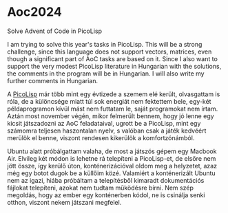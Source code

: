 # Aoc2024
Solve Advent of Code in PicoLisp

I am trying to solve this year's tasks in PicoLisp. This will be a strong challenge, since this language does not support vectors, matrices, even though a significant part of AoC tasks are based on it. Since I also want to support the very modest PicoLisp literature in Hungarian with the solutions, the comments in the program will be in Hungarian. I will also write my further comments in Hungarian.

A [PicoLisp](https://picolisp.com/) már több mint egy évtizede a szemem elé került, olvasgattam is róla, de a különcsége miatt túl sok energiát nem fektettem bele, egy-két példaprogramon kívül mást nem futtatam le, saját programokat nem írtam. Aztán most november végén, mikor felmerült bennem, hogy jó lenne egy kicsit játszadozni az AoC feladataival, ugrott be a PicoLisp, mint egy számomra teljesen haszontalan nyelv, s valóban csak a játék kedvéért merülök el benne, viszont rendesen kikerülök a komfortzónámból.

Ubuntu alatt próbálgattam valaha, de most a játszós gépem egy Macbook Air. Elvileg két módon is lehetne rá telepíteni a PicoLisp-et, de elsőre nem jött össze, így kerülő úton, konténerizációval oldom meg a helyzetet, azaz még egy botot dugok be a küllőim közé. Valamiért a konténerizált Ubuntu nem az igazi, hiába próbáltam a telepítésből kimaradt dokumentációs fájlokat telepíteni, azokat nem tudtam működésre bírni. Nem szép megoldás, hogy az ember egy konténerben kódol, ne is csinálja senki otthon, viszont nekem játszani megfelel. 